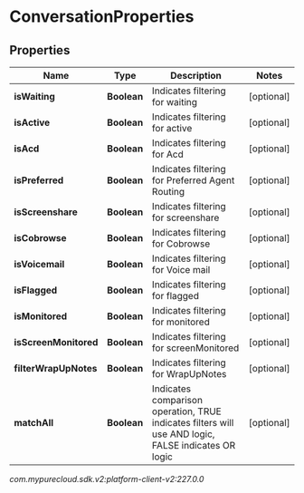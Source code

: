 # ConversationProperties


## Properties

| Name | Type | Description | Notes |
| ------------ | ------------- | ------------- | ------------- |
| **isWaiting** | **Boolean** | Indicates filtering for waiting |  [optional] |
| **isActive** | **Boolean** | Indicates filtering for active |  [optional] |
| **isAcd** | **Boolean** | Indicates filtering for Acd |  [optional] |
| **isPreferred** | **Boolean** | Indicates filtering for Preferred Agent Routing |  [optional] |
| **isScreenshare** | **Boolean** | Indicates filtering for screenshare |  [optional] |
| **isCobrowse** | **Boolean** | Indicates filtering for Cobrowse |  [optional] |
| **isVoicemail** | **Boolean** | Indicates filtering for Voice mail |  [optional] |
| **isFlagged** | **Boolean** | Indicates filtering for flagged |  [optional] |
| **isMonitored** | **Boolean** | Indicates filtering for monitored |  [optional] |
| **isScreenMonitored** | **Boolean** | Indicates filtering for screenMonitored |  [optional] |
| **filterWrapUpNotes** | **Boolean** | Indicates filtering for WrapUpNotes |  [optional] |
| **matchAll** | **Boolean** | Indicates comparison operation, TRUE indicates filters will use AND logic, FALSE indicates OR logic |  [optional] |




_com.mypurecloud.sdk.v2:platform-client-v2:227.0.0_
